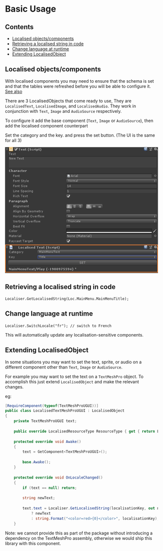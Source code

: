 # Basic Usage

## Contents
* [Localised objects/components](#localised-objectscomponents)
* [Retrieving a localised string in code](#retrieving-a-localised-string-in-code)
* [Change language at runtime](#change-language-at-runtime)
* [Extending LocalisedObject](#extending-localisedobject)

## Localised objects/components
With localised components you may need to ensure that the schema is set and that the tables were refreshed before you will be able to configure it. [See also](https://github.com/dubit/unity-localisation/issues/5)

There are 3 LocalisedObjects that come ready to use, They are `LocalisedText`, `LocalisedImage`, and `LocalisedAudio`.
They work in conjunction with `Text`, `Image` and `AudioSource` respectively.

To configure it add the base component (`Text`, `Image` or `AudioSource`), then add the localised component counterpart

Set the category and the key. and press the set button. (The UI is the same for all 3)

![LocalisedText](./localised-text.png)

## Retrieving a localised string in code
`Localiser.GetLocalisedString(Loc.MainMenu.MainMenuTitle);`

## Change language at runtime

`Localiser.SwitchLocale("fr"); // switch to French`

This will automatically update any localisation-sensitive components.

## Extending LocalisedObject
In some situations you may want to set the text, sprite, or audio on a different component other than `Text`, `Image` or `AudioSource`.

For example you may want to set the text on a `TextMeshPro` object. To accomplish this just extend `LocalisedObject` and make the relevant changes.

eg:

```c#
[RequireComponent(typeof(TextMeshProUGUI))]
public class LocalisedTextMeshProUGUI : LocalisedObject
{
    private TextMeshProUGUI text;

    public override LocalisedResourceType ResourceType { get { return LocalisedResourceType.Text; } }

    protected override void Awake()
    {
        text = GetComponent<TextMeshProUGUI>();

        base.Awake();
    }

    protected override void OnLocaleChanged()
    {
        if (text == null) return;

        string newText;

        text.text = Localiser.GetLocalisedString(localisationKey, out newText)
            ? newText
            : string.Format("<color=red>{0}</color>", localisationKey);
    }
```

Note: we cannot provide this as part of the package without introducing a dependency on the TextMeshPro assembly, otherwise we would ship this library with this component.
